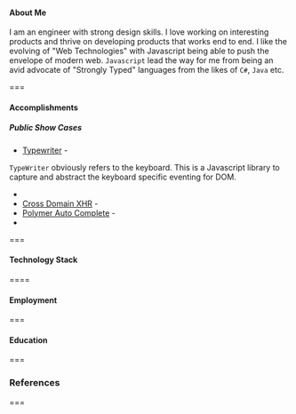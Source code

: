 
#### About Me
 I am an engineer with strong design skills.  I love working on interesting products and thrive on developing products that works end to end.  I like the evolving of "Web Technologies" with Javascript being able to push the envelope of modern web.  ```Javascript``` lead the way for me from being an avid advocate of "Strongly Typed" languages from the likes of `C#`, `Java` etc. 

===

#### Accomplishments

##### Public Show Cases

* [Typewriter](https://github.com/RameshRM/typewriter) - 

`TypeWriter` obviously refers to the keyboard.  This is a Javascript library to capture and abstract the keyboard specific eventing for DOM.



* 
* [Cross Domain XHR](https://github.com/RameshRM/typewriter) - 
* [Polymer Auto Complete](https://github.com/RameshRM/typewriter) - 
* 
===

#### Technology Stack
====

#### Employment

===


#### Education

===

### References

===




